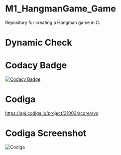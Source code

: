 # M1_HangmanGame_Game
Repository for creating a Hangman game in C.

# Dynamic Check 

# Codacy Badge
[![Codacy Badge](https://app.codacy.com/project/badge/Grade/5490530f008141ca8e6666fa306d006d)](https://www.codacy.com/gh/Namanthakur97/M1_HangmanGame_Game/dashboard?utm_source=github.com&amp;utm_medium=referral&amp;utm_content=Namanthakur97/M1_HangmanGame_Game&amp;utm_campaign=Badge_Grade)

# Codiga 
https://api.codiga.io/project/31003/score/svg


# Codiga Screenshot

![Codiga](https://user-images.githubusercontent.com/88279906/153542262-85bc048d-e4fa-41a7-ae3f-b16607a3705a.jpg)
